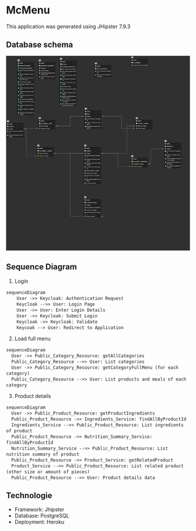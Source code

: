 # McMenu

This application was generated using JHipster 7.9.3

## Database schema

![Database schema](./docs/database_schema.png)

## Sequence Diagram

1. Login

```mermaid
sequenceDiagram
    User ->> Keycloak: Authentication Request
    Keycloak -->> User: Login Page
    User ->> User: Enter Login Details
    User ->> Keycloak: Submit Login
    Keycloak ->> Keycloak: Validate
    Keycoak --> User: Redirect to Application
```

2. Load full menu

```mermaid
sequenceDiagram
  User ->> Public_Category_Resource: getAllCategories
  Public_Category_Resource -->> User: List categories
  User ->> Public_Category_Resource: getCategoryFullMenu (for each category)
  Public_Category_Resource -->> User: List products and meals of each category
```

3. Product details

```mermaid
sequenceDiagram
  User ->> Public_Product_Resource: getProductIngredients
  Public_Product_Resource ->> Ingredients_Service: findAllByProductId
  Ingredients_Service -->> Public_Product_Resource: List ingredients of product
  Public_Product_Resource ->> Nutrition_Summary_Service: findAllByProductId
  Nutrition_Summary_Service -->> Public_Product_Resource: List nutrition summary of product
  Public_Product_Resource ->> Product_Service: getRelatedProduct
  Product_Service -->> Public_Product_Resource: List related product (other size or amount of pieces)
  Public_Product_Resource -->> User: Product details data
```

## Technologie

- Framework: Jhipster
- Database: PostgreSQL
- Deployment: Heroku
